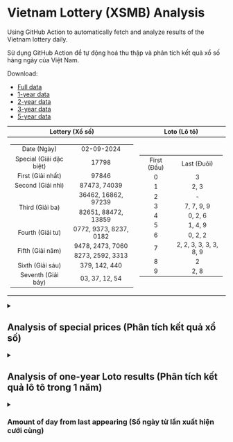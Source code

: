 # Vietnam Lottery (XSMB) Analysis

Using GitHub Action to automatically fetch and analyze results of the Vietnam lottery daily.

Sử dụng GitHub Action để tự động hoá thu thập và phân tích kết quả xổ số hàng ngày của Việt Nam.

Download:

* [Full data](https://raw.githubusercontent.com/khiemdoan/vietnam-lottery-xsmb-analysis/main/results/xsmb.csv)
* [1-year data](https://raw.githubusercontent.com/khiemdoan/vietnam-lottery-xsmb-analysis/main/results/xsmb_1_year.csv)
* [2-year data](https://raw.githubusercontent.com/khiemdoan/vietnam-lottery-xsmb-analysis/main/results/xsmb_2_year.csv)
* [3-year data](https://raw.githubusercontent.com/khiemdoan/vietnam-lottery-xsmb-analysis/main/results/xsmb_3_year.csv)
* [5-year data](https://raw.githubusercontent.com/khiemdoan/vietnam-lottery-xsmb-analysis/main/results/xsmb_5_year.csv)

| Lottery (Xổ số) | Loto (Lô tô) |
| :------------: | :----------: |
| <table><tr><td>Date (Ngày)</td><td>02-09-2024</td></tr><tr><td>Special (Giải dặc biệt)</td><td>17798</td></tr><tr><td>First (Giải nhất)</td><td>97846</td></tr><tr><td>Second (Giải nhì)</td><td>87473, 74039</td></tr><tr><td rowspan="2">Third (Giải ba)</td><td>36462, 16862, 97239</td></tr><tr><td>82651, 88472, 13859</td></tr><tr><td>Fourth (Giải tư)</td><td>0772, 9373, 8237, 0182</td></tr><tr><td rowspan="2">Fifth (Giải năm)</td><td>9478, 2473, 7060</td></tr><tr><td>8273, 2592, 3313</td></tr><tr><td>Sixth (Giải sáu)</td><td>379, 142, 440</td></tr><tr><td>Seventh (Giải bảy)</td><td>03, 37, 12, 54</td></tr></table> | <table><tr><td>First (Đầu)</td><td>Last (Đuôi)</td></tr><tr><td>0</td><td>3</td></tr><tr><td>1</td><td>2, 3</td></tr><tr><td>2</td><td>-</td></tr><tr><td>3</td><td>7, 7, 9, 9</td></tr><tr><td>4</td><td>0, 2, 6</td></tr><tr><td>5</td><td>1, 4, 9</td></tr><tr><td>6</td><td>0, 2, 2</td></tr><tr><td>7</td><td>2, 2, 3, 3, 3, 3, 8, 9</td></tr><tr><td>8</td><td>2</td></tr><tr><td>9</td><td>2, 8</td></tr></table> |

<details>
  <summary><h2>Analysis of special prices (Phân tích kết quả xổ số)</h2></summary>
  <h3>Amount of day from last appearing (Số ngày từ lần xuất hiện cuối cùng)</h3>

  ![Delta](images/special_delta.jpg)

  <h3>Top 10 amount of day from last appearing (Top 10 số lâu chưa xuất hiện)</h3>

  ![Delta top 10](images/special_delta_top_10.jpg)
</details>

<details>
  <summary><h2>Analysis of one-year Loto results (Phân tích kết quả lô tô trong 1 năm)</h2></summary>

  Max: 130. Min: 66.

  Mean: 97.74. Standard deviation: 11.7.

  <h3>Detail (Chi tiết)</h3>

  ![Detail](images/heatmap.jpg)

  <h3>Top 10</h3>

  ![Top 10](images/top-10.jpg)

  <h3>Distribution (Phân bổ)</h3>

  ![Distribution](images/distribution.jpg)
</details>

<details>
  <summary><h3>Amount of day from last appearing (Số ngày từ lần xuất hiện cưới cùng)</h2></summary>

  ![Delta](images/delta.jpg)

  <h3>Top 10 amount of day from last appearing (Top 10 số lâu chưa xuất hiện)</h3>

  ![Delta top 10](images/delta_top_10.jpg)
</details>